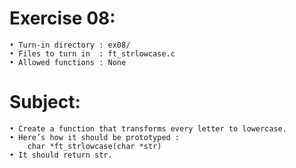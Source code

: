 # Exercise 08:
	• Turn-in directory : ex08/
	• Files to turn in  : ft_strlowcase.c
	• Allowed functions : None
# Subject:
	• Create a function that transforms every letter to lowercase.
	• Here’s how it should be prototyped :
		char *ft_strlowcase(char *str)
	• It should return str.

